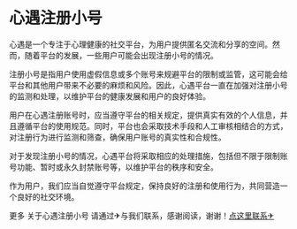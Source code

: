 # 心遇注册小号

心遇是一个专注于心理健康的社交平台，为用户提供匿名交流和分享的空间。然而，随着平台的发展，一些用户可能会出现注册小号的情况。

注册小号是指用户使用虚假信息或多个账号来规避平台的限制或监管，这可能会给平台和其他用户带来不必要的麻烦和风险。因此，心遇平台一直在加强对注册小号的监测和处理，以维护平台的健康发展和用户的良好体验。

用户在心遇注册账号时，应当遵守平台的相关规定，提供真实有效的个人信息，并且遵循平台的使用规范。同时，平台也会采取技术手段和人工审核相结合的方式，对注册行为进行监测和筛查，确保用户账号的真实性和合规性。

对于发现注册小号的情况，心遇平台将采取相应的处理措施，包括但不限于限制账号功能、暂时或永久封禁账号等，以维护平台的秩序和安全。

作为用户，我们应当自觉遵守平台规定，保持良好的注册和使用行为，共同营造一个良好的社交环境。

更多 关于心遇注册小号 请通过✈与我们联系，感谢阅读，谢谢！[点这里联系✈](https://add.k02.cc)